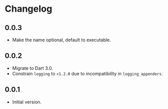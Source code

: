 # Changelog

## 0.0.3

- Make the name optional, default to executable.

## 0.0.2

- Migrate to Dart 3.0.
- Constrain `logging` to `<1.2.0` due to incompatibility in `logging_appenders`.

## 0.0.1

- Initial version.
